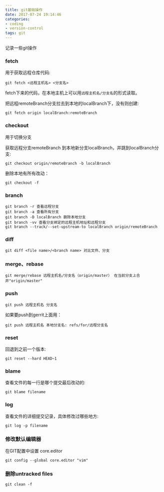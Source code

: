 ```yaml
---
title: git基础操作
date: 2017-07-24 19:14:46
categories:
- coding
- version-control
tags: git
---
```

记录一些git操作

### fetch

用于获取远程仓库代码:

```
git fetch <远程主机名> <分支名>
```

fetch下来的代码，在本地主机上可以用`远程主机名/分支名`的形式读取。
<!--more-->
把远程remoteBranch分支拉去到本地的localBranch下，没有则创建: 
```
git fetch origin localBranch:remoteBranch
```

### checkout

用于切换分支 

获取远程分支remoteBranch 到本地新分支localBranch，并跳到localBranch分支:
```
git checkout origin/remoteBranch -b localBranch
```

删除本地有所有改动：
```
git checkout -f
```



### branch
```
git branch -r 查看远程分支
git branch -a 查看所有分支
git branch -D localBranch 删除本地分支
git branch -vv 查看分支绑定的远程主机地址和远程分支
git branch --track/--set-upstream-to localBranch origin/remoteBranch
```

### diff
```
git diff <file name>/<branch name> 对比文件、分支
```

### merge、rebase
```
git merge/rebase 远程主机名/分支名（origin/master） 在当前分支上合并"origin/master"
```

### push
```
git push 远程主机名 分支名
```
如果要push到gerrit上面用：
```
git push 远程主机名 本地分支名: refs/for/远程分支名
```

### reset
回退到之前一个版本:
```
git reset --hard HEAD~1
```

### blame
查看文件的每一行是哪个提交最后改动的:
```
git blame filename
```

### log 
查看文件的详细提交记录，具体修改过哪些地方:
```
git log -p filename
```

### 修改默认编辑器

在GIT配置中设置 core.editor
```
git config --global core.editor "vim"
```

### 删除untracked files

`git clean -f`